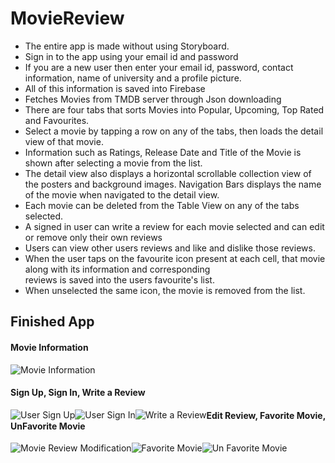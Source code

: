 # MovieReview

* The entire app is made without using Storyboard.
* Sign in to the app using your email id and password
* If you are a new user then enter your email id, password, contact information, name of university and a profile picture.
* All of this information is saved into Firebase
* Fetches Movies from TMDB server through Json downloading 
* There are four tabs that sorts Movies into Popular, Upcoming, Top Rated and Favourites.
* Select a movie by tapping a row on any of the tabs, then loads the detail view of that movie.
* Information such as Ratings, Release Date and Title of the Movie is shown after selecting a movie from the list.
* The detail view also displays a horizontal scrollable collection view of the posters and background images. Navigation Bars   displays the name of the movie when navigated to the detail view.
* Each movie can be deleted from the Table View on any of the tabs selected. 
* A signed in user can write a review for each movie selected and can edit or remove only their own reviews
* Users can view other users reviews and like and dislike those reviews.
* When the user taps on the favourite icon present at each cell, that movie along with its information and corresponding      
  reviews is saved into the users favourite's list. 
* When unselected the same icon, the movie is removed from the list.


## Finished App

#### Movie Information
![Movie Information](https://media.giphy.com/media/9JcL0Lo2kV4JdStbOl/giphy.gif)



#### Sign Up, Sign In, Write a Review <br>
<div>
<img style="float:left;" src='https://media.giphy.com/media/RMxlbUSn9lWGHEoEGD/giphy.gif' title='User Sign Up' alt='User Sign Up'/>
<img style="float:left;" src='https://media.giphy.com/media/3XyCkSzdLetS7ISyk7/giphy.gif' title='User Sign In' alt='User Sign In'/>
<img style="float:left;" src='https://media.giphy.com/media/FP47ggoYwyovJdGMbR/giphy.gif' title='Write a Review' alt='Write a Review'/>
</div>

#### Edit Review, Favorite Movie, UnFavorite Movie <br>
<div>
<img style="float:left;" src='https://media.giphy.com/media/t6Wxy4BMVwYJK7b41T/giphy.gif' title='Movie Review Modification' alt='Movie Review Modification'/>
<img style="float:left;" src='https://media.giphy.com/media/QNWzAKQjcde3UkLvke/giphy.gif' title='Favorite Movie' alt='Favorite Movie'/>
<img style="float:left;" src='https://media.giphy.com/media/2sbOGsbSkK4V2y3M9Y/giphy.gif' title='Un Favorite Movie' alt='Un Favorite Movie'/>
</div>


<!-- ...
#### User Sign Up
![User Sign Up](https://media.giphy.com/media/RMxlbUSn9lWGHEoEGD/giphy.gif)
#### User Sign In
![User Sign In](https://media.giphy.com/media/3XyCkSzdLetS7ISyk7/giphy.gif)
#### Write a Review
![Write a Review](https://media.giphy.com/media/7zYBvcfpddCAuMCsy5/giphy.gif)
 -->

